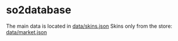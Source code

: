 # so2database
The main data is located in [data/skins.json](./data/skins.json)
Skins only from the store: [data/market.json](./data/market.json)

